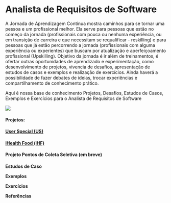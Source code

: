 # Analista de Requisitos de Software
A Jornada de Aprendizagem Contínua mostra caminhos para se tornar uma pessoa e um profissional melhor. Ela serve para pessoas que estão no começo da jornada (profissionais com pouca ou nenhuma experiência, ou em transição de carreira e que necessitam se requalificar - reskilling) e para pessoas que já estão percorrendo a jornada (profissionais com alguma experiência ou experientes) que buscam por atualização e aperfeiçoamento profissional (Upskilling).
Objetivo da jornada é ir além de treinamentos, é ofertar outras oportunidades de aprendizado e experimentação, como desenvolvimento de projetos, vivencia de desafios, apresentação de estudos de casos e exemplos e realização de exercícios.
Ainda haverá a possibilidade de fazer debates de ideias, trocar experiências e compartilhamento de conhecimento prático.

Aqui é nossa base de conhecimento Projetos, Desafios, Estudos de Casos, Exemplos e Exercícios para o Analista de Requisitos de Software

![](http://www.etecnologia.com.br/treinamentos/fars/Infografico-fars-abr2020-v3.PNG)

<H4><B>Projetos:</B></H4>

<a href="https://github.com/Rildosan/User-Special" ><H4><B>User Special (US)</B></H4></a>

<a href="https://github.com/Rildosan/iHealthFood" ><H4><B>iHealth Food (iHF)<B></H4></a>

<H4><B>Projeto Pontos de Coleta Seletiva<B> (em breve)</H4>

<H4><B>Estudos de Caso

Exemplos

Exercícios

Referências</B></H4>
